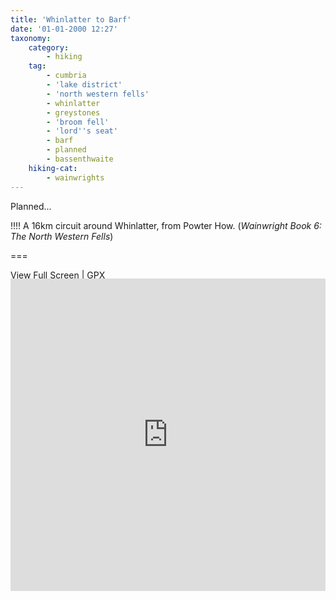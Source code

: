 ```yaml
---
title: 'Whinlatter to Barf'
date: '01-01-2000 12:27'
taxonomy:
    category:
        - hiking
    tag:
        - cumbria
        - 'lake district'
        - 'north western fells'
        - whinlatter
        - greystones
        - 'broom fell'
        - 'lord''s seat'
        - barf
        - planned
        - bassenthwaite
    hiking-cat:
        - wainwrights
---
```


Planned...

!!!! A 16km circuit around Whinlatter, from Powter How. (*Wainwright Book 6: The North Western Fells*)

===

[View Full Screen](https://map.mootparadox.com/full/whinlatter-plan) | [GPX](https://map.mootparadox.com/gpx/whinlatter-plan)  
<p><iframe src="https://map.mootparadox.com/embed/whinlatter-plan" height="500" width="100%" style="border:none; margin-top:-1.2em;"></iframe></p>